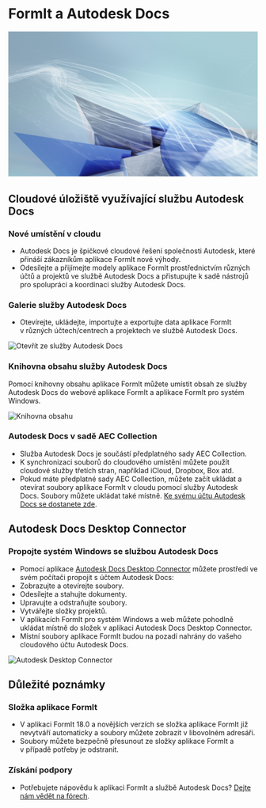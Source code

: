 # FormIt a Autodesk Docs

![](<../.gitbook/assets/adsk docs hero image.jpg>)

## Cloudové úložiště využívající službu Autodesk Docs

### **Nové umístění v cloudu**

* Autodesk Docs je špičkové cloudové řešení společnosti Autodesk, které přináší zákazníkům aplikace FormIt nové výhody.
* Odesílejte a přijímejte modely aplikace FormIt prostřednictvím různých účtů a projektů ve službě Autodesk Docs a přistupujte k sadě nástrojů pro spolupráci a koordinaci služby Autodesk Docs.

### **Galerie služby Autodesk Docs**

* Otevírejte, ukládejte, importujte a exportujte data aplikace FormIt v různých účtech/centrech a projektech ve službě Autodesk Docs.

![Otevřít ze služby Autodesk Docs](../.gitbook/assets/autodeskdocs\_openfrom.png)

### **Knihovna obsahu služby Autodesk Docs**

Pomocí knihovny obsahu aplikace FormIt můžete umístit obsah ze služby Autodesk Docs do webové aplikace FormIt a aplikace FormIt pro systém Windows.

![Knihovna obsahu](../.gitbook/assets/autodeskdocs\_contentlibrary.png)

### **Autodesk Docs v sadě AEC Collection**

* Služba Autodesk Docs je součástí předplatného sady AEC Collection.
* K synchronizaci souborů do cloudového umístění můžete použít cloudové služby třetích stran, například iCloud, Dropbox, Box atd.
* Pokud máte předplatné sady AEC Collection, můžete začít ukládat a otevírat soubory aplikace FormIt v cloudu pomocí služby Autodesk Docs. Soubory můžete ukládat také místně. [Ke svému účtu Autodesk Docs se dostanete zde](https://acc.autodesk.com/logon).

## Autodesk Docs Desktop Connector

### **Propojte systém Windows se službou Autodesk Docs**

* Pomocí aplikace [Autodesk Docs Desktop Connector](https://info.bim360.autodesk.com/desktop-connector) můžete prostředí ve svém počítači propojit s účtem Autodesk Docs:
* Zobrazujte a otevírejte soubory.
* Odesílejte a stahujte dokumenty.
* Upravujte a odstraňujte soubory.
* Vytvářejte složky projektů.
* V aplikacích FormIt pro systém Windows a web můžete pohodlně ukládat místně do složek v aplikaci Autodesk Docs Desktop Connector.
* Místní soubory aplikace FormIt budou na pozadí nahrány do vašeho cloudového účtu Autodesk Docs.

![Autodesk Desktop Connector](../.gitbook/assets/autodeskdocs\_desktopconnector.png)

## Důležité poznámky

### **Složka aplikace FormIt**

* V aplikaci FormIt 18.0 a novějších verzích se složka aplikace FormIt již nevytváří automaticky a soubory můžete zobrazit v libovolném adresáři.
* Soubory můžete bezpečně přesunout ze složky aplikace FormIt a v případě potřeby je odstranit.

### **Získání podpory**

* Potřebujete nápovědu k aplikaci FormIt a službě Autodesk Docs? [Dejte nám vědět na fórech](https://forums.autodesk.com/t5/formit-forum/bd-p/142?profile.language=en).
